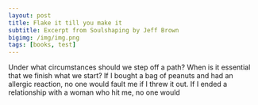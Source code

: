 ```yaml
---
layout: post
title: Flake it till you make it
subtitle: Excerpt from Soulshaping by Jeff Brown
bigimg: /img/img.png
tags: [books, test]
---
```


Under what circumstances should we step off a path? When is it essential that we finish what we start? If I bought a bag of peanuts and had an allergic reaction, no one would fault me if I threw it out. If I ended a relationship with a woman who hit me, no one would 
